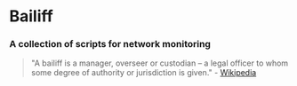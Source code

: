 # Bailiff
### A collection of scripts for network monitoring

> "A bailiff is a manager, overseer or custodian – a legal officer to whom some degree of authority or jurisdiction is given." - [Wikipedia](https://en.wikipedia.org/wiki/Bailiff)
